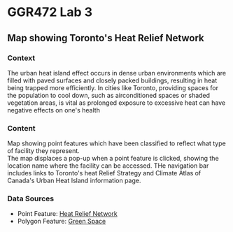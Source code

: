 # GGR472 Lab 3
## Map showing Toronto's Heat Relief Network 

### Context 
The urban heat island effect occurs in dense urban environments which are filled with paved surfaces and closely packed buildings, resulting in heat being trapped more efficiently. In cities like Toronto, providing spaces for the population to cool down, such as airconditioned spaces or shaded vegetation areas, is vital as prolonged exposure to excessive heat can have negative effects on one's health

### Content 
Map showing point features which have been classified to reflect what type of facility they represent.  
The map displaces a pop-up when a point feature is clicked, showing the location name where the facility can be accessed. 
THe navigation bar includes links to Toronto's heat Relief Strategy and Climate Atlas of Canada's Urban Heat Island information page. 

### Data Sources 
- Point Feature: [Heat Relief Network](https://open.toronto.ca/dataset/air-conditioned-and-cool-spaces-heat-relief-network/)
- Polygon Feature: [Green Space](https://open.toronto.ca/dataset/green-spaces/)
  
